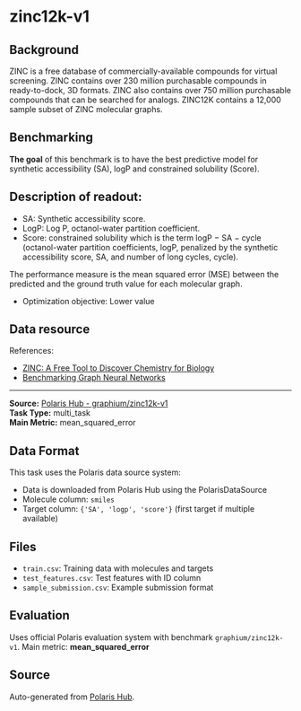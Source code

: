 # zinc12k-v1

## Background
ZINC is a free database of commercially-available compounds for virtual screening. ZINC contains over 230 million purchasable compounds in ready-to-dock, 3D formats. ZINC also contains over 750 million purchasable compounds that can be searched for analogs. ZINC12K contains a 12,000 sample subset of ZINC molecular graphs.

## Benchmarking
**The goal** of this benchmark is to have the best predictive model for synthetic accessibility (SA), logP and constrained solubility (Score).

## Description of readout:
- SA: Synthetic accessibility score.
- LogP: Log P, octanol-water partition coefficient.
- Score: constrained solubility which is the term logP − SA − cycle (octanol-water partition coefficients, logP, penalized by the synthetic accessibility score, SA, and number of long cycles, cycle).

The performance measure is the mean squared error (MSE) between the predicted and the ground truth value for each molecular graph.
  - Optimization objective: Lower value

## Data resource
References: 
- [ZINC: A Free Tool to Discover Chemistry for Biology](https://pubs.acs.org/doi/10.1021/ci3001277)
- [Benchmarking Graph Neural Networks](https://arxiv.org/pdf/2003.00982)

---

**Source:** [Polaris Hub - graphium/zinc12k-v1](https://polarishub.io)  
**Task Type:** multi_task  
**Main Metric:** mean_squared_error

## Data Format

This task uses the Polaris data source system:
- Data is downloaded from Polaris Hub using the PolarisDataSource
- Molecule column: `smiles`
- Target column: `{'SA', 'logp', 'score'}` (first target if multiple available)

## Files

- `train.csv`: Training data with molecules and targets
- `test_features.csv`: Test features with ID column
- `sample_submission.csv`: Example submission format

## Evaluation

Uses official Polaris evaluation system with benchmark `graphium/zinc12k-v1`.
Main metric: **mean_squared_error**

## Source

Auto-generated from [Polaris Hub](https://polarishub.io/).
